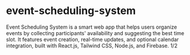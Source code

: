 # event-scheduling-system
Event Scheduling System is a smart web app that helps users organize events by collecting participants' availability and suggesting the best time slot. It features event creation, real-time updates, and optional calendar integration, built with React.js, Tailwind CSS, Node.js, and Firebase.   1/2
